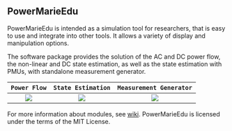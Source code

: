 ## PowerMarieEdu

PowerMarieEdu is intended as a simulation tool for researchers, that is easy to use and integrate into other tools. It allows a variety of display and manipulation options.

The software package provides the solution of the AC and DC power flow, the non-linear and DC state estimation, as well as the state estimation with PMUs, with standalone measurement generator. 


  | `Power Flow` | `State Estimation` | `Measurement Generator`
  | :---: | :---: |  :---: |
<a href="https://github.com/mcosovic/PowerMarieEdu/wiki/Power-Flow" itemprop="contentUrl" data-size="600x400"> <img src="https://github.com/mcosovic/PowerMarieEdu/blob/master/doc/figures/modulepf.png">|<a href="https://github.com/mcosovic/PowerMarieEdu/wiki/State-Estimation" itemprop="contentUrl" data-size="600x400"> <img src="https://github.com/mcosovic/PowerMarieEdu/blob/master/doc/figures/modulese.png">|<a href="https://github.com/mcosovic/PowerMarieEdu/wiki/Measurement-Generator" itemprop="contentUrl" data-size="600x400"> <img src="https://github.com/mcosovic/PowerMarieEdu/blob/master/doc/figures/modulemg.png">


For more information about modules, see [wiki](https://github.com/mcosovic/PowerMarieEdu/wiki/PowerMarieEdu). PowerMarieEdu is licensed under the terms of the MIT License.
